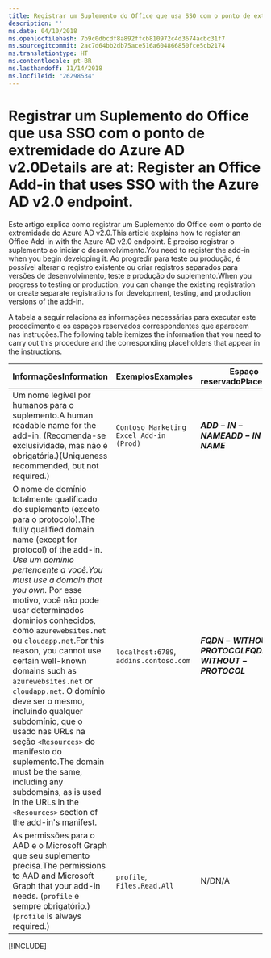 ```yaml
---
title: Registrar um Suplemento do Office que usa SSO com o ponto de extremidade do Azure AD v2.0
description: ''
ms.date: 04/10/2018
ms.openlocfilehash: 7b9c0dbcdf8a892ffcb810972c4d3674acbc31f7
ms.sourcegitcommit: 2ac7d64bb2db75ace516a604866850fce5cb2174
ms.translationtype: HT
ms.contentlocale: pt-BR
ms.lasthandoff: 11/14/2018
ms.locfileid: "26298534"
---
```

# <a name="register-an-office-add-in-that-uses-sso-with-the-azure-ad-v20-endpoint"></a><span data-ttu-id="193c0-102">Registrar um Suplemento do Office que usa SSO com o ponto de extremidade do Azure AD v2.0</span><span class="sxs-lookup"><span data-stu-id="193c0-102">Details are at: Register an Office Add-in that uses SSO with the Azure AD v2.0 endpoint.</span></span>

<span data-ttu-id="193c0-103">Este artigo explica como registrar um Suplemento do Office com o ponto de extremidade do Azure AD v2.0.</span><span class="sxs-lookup"><span data-stu-id="193c0-103">This article explains how to register an Office Add-in with the Azure AD v2.0 endpoint.</span></span> <span data-ttu-id="193c0-104">É preciso registrar o suplemento ao iniciar o desenvolvimento.</span><span class="sxs-lookup"><span data-stu-id="193c0-104">You need to register the add-in when you begin developing it.</span></span> <span data-ttu-id="193c0-105">Ao progredir para teste ou produção, é possível alterar o registro existente ou criar registros separados para versões de desenvolvimento, teste e produção do suplemento.</span><span class="sxs-lookup"><span data-stu-id="193c0-105">When you progress to testing or production, you can change the existing registration or create separate registrations for development, testing, and production versions of the add-in.</span></span>

<span data-ttu-id="193c0-106">A tabela a seguir relaciona as informações necessárias para executar este procedimento e os espaços reservados correspondentes que aparecem nas instruções.</span><span class="sxs-lookup"><span data-stu-id="193c0-106">The following table itemizes the information that you need to carry out this procedure and the corresponding placeholders that appear in the instructions.</span></span> 

|<span data-ttu-id="193c0-107">Informações</span><span class="sxs-lookup"><span data-stu-id="193c0-107">Information</span></span>  |<span data-ttu-id="193c0-108">Exemplos</span><span class="sxs-lookup"><span data-stu-id="193c0-108">Examples</span></span>  |<span data-ttu-id="193c0-109">Espaço reservado</span><span class="sxs-lookup"><span data-stu-id="193c0-109">Placeholder</span></span>  |
|---------|---------|---------|
|<span data-ttu-id="193c0-110">Um nome legível por humanos para o suplemento.</span><span class="sxs-lookup"><span data-stu-id="193c0-110">A human readable name for the add-in.</span></span> <span data-ttu-id="193c0-111">(Recomenda-se exclusividade, mas não é obrigatória.)</span><span class="sxs-lookup"><span data-stu-id="193c0-111">(Uniqueness recommended, but not required.)</span></span>    |`Contoso Marketing Excel Add-in (Prod)`        |<span data-ttu-id="193c0-112">**$ADD-IN-NAME$**</span><span class="sxs-lookup"><span data-stu-id="193c0-112">**$ADD-IN-NAME$**</span></span>         |
|<span data-ttu-id="193c0-113">O nome de domínio totalmente qualificado do suplemento (exceto para o protocolo).</span><span class="sxs-lookup"><span data-stu-id="193c0-113">The fully qualified domain name (except for protocol) of the add-in.</span></span> <span data-ttu-id="193c0-114">*Use um domínio pertencente a você.*</span><span class="sxs-lookup"><span data-stu-id="193c0-114">*You must use a domain that you own.*</span></span> <span data-ttu-id="193c0-115">Por esse motivo, você não pode usar determinados domínios conhecidos, como `azurewebsites.net` ou `cloudapp.net`.</span><span class="sxs-lookup"><span data-stu-id="193c0-115">For this reason, you cannot use certain well-known domains such as `azurewebsites.net` or `cloudapp.net`.</span></span> <span data-ttu-id="193c0-116">O domínio deve ser o mesmo, incluindo qualquer subdomínio, que o usado nas URLs na seção `<Resources>` do manifesto do suplemento.</span><span class="sxs-lookup"><span data-stu-id="193c0-116">The domain must be the same, including any subdomains, as is used in the URLs in the `<Resources>` section of the add-in's manifest.</span></span>  |<span data-ttu-id="193c0-117">`localhost:6789`, `addins.contoso.com`</span><span class="sxs-lookup"><span data-stu-id="193c0-117"></span></span>         |<span data-ttu-id="193c0-118">**$FQDN-WITHOUT-PROTOCOL$**</span><span class="sxs-lookup"><span data-stu-id="193c0-118">**$FQDN-WITHOUT-PROTOCOL$**</span></span>         |
|<span data-ttu-id="193c0-119">As permissões para o AAD e o Microsoft Graph que seu suplemento precisa.</span><span class="sxs-lookup"><span data-stu-id="193c0-119">The permissions to AAD and Microsoft Graph that your add-in needs.</span></span> <span data-ttu-id="193c0-120">(`profile` é sempre obrigatório.)</span><span class="sxs-lookup"><span data-stu-id="193c0-120">(`profile` is always required.)</span></span>    |<span data-ttu-id="193c0-121">`profile`, `Files.Read.All`</span><span class="sxs-lookup"><span data-stu-id="193c0-121"></span></span>         |<span data-ttu-id="193c0-122">N/D</span><span class="sxs-lookup"><span data-stu-id="193c0-122">N/A</span></span>         |

[!INCLUDE[](../includes/register-sso-add-in-aad-v2-include.md)]